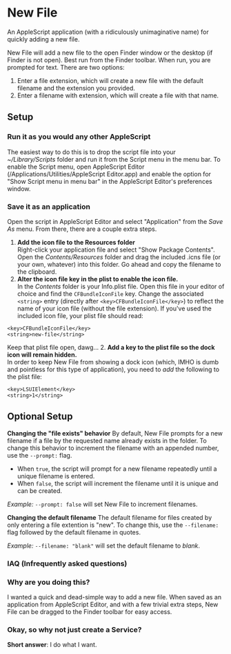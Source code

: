 New File
========

An AppleScript application (with a ridiculously unimaginative name) for quickly adding a new file.

New File will add a new file to the open Finder window or the desktop (if Finder is not open). Best run from the Finder toolbar. When run, you are prompted for text. There are two options:

1. Enter a file extension, which will create a new file with the default filename and the extension you provided.
2. Enter a filename with extension, which will create a file with that name.

## Setup
### Run it as you would any other AppleScript
The easiest way to do this is to drop the script file into your _~/Library/Scripts_ folder and run it from the Script menu in the menu bar. To enable the Script menu, open AppleScript Editor (/Applications/Utilities/AppleScript Editor.app) and  enable the option for "Show Script menu in menu bar" in the AppleScript Editor's preferences window.

### Save it as an application
Open the script in AppleScript Editor and select "Application" from the _Save As_ menu. From there, there are a couple extra steps.

1. **Add the icon file to the Resources folder**  
Right-click your application file and select "Show Package Contents". Open the _Contents/Resources_ folder and drag the included .icns file (or your own, whatever) into this folder. Go ahead and copy the filename to the clipboard.
3. **Alter the icon file key in the plist to enable the icon file.**  
In the _Contents_ folder is your Info.plist file. Open this file in your editor of choice and find the ````CFBundleIconFile```` key. Change the associated ````<string>```` entry (directly after ````<key>CFBundleIconFile</key>````) to reflect the name of your icon file (without the file extension). If you've used the included icon file, your plist file should read:  
````  
<key>CFBundleIconFile</key>
<string>new-file</string>  
````  
Keep that plist file open, dawg...
2. **Add a key to the plist file so the dock icon will remain hidden.**   
In order to keep New File from showing a dock icon (which, IMHO is dumb and pointless for this type of application), you need to _add_ the following to the plist file:  
````
<key>LSUIElement</key>
<string>1</string>
````

## Optional Setup
**Changing the "file exists" behavior**
By default, New File prompts for a new filename if a file by the requested name already exists in the folder. To change this behavior to increment the filename with an appended number, use the ````--prompt:```` flag.

- When ````true````, the script will prompt for a new filename repeatedly until a unique filename is entered.
- When ````false````, the script will increment the filename until it is unique and can be created.

_Example:_
````--prompt: false```` will set New File to increment filenames.

**Changing the default filename**
The default filename for files created by only entering a file extention is "new". To change this, use the ````--filename:```` flag followed by the default filename in quotes.

_Example:_
````--filename: "blank"```` will set the default filename to _blank_. 

### IAQ (Infrequently asked questions)
### Why are you doing this?
I wanted a quick and dead-simple way to add a new file. When saved as an application from AppleScript Editor, and with a few trivial extra steps, New File can be dragged to the Finder toolbar for easy access.

### Okay, so why not just create a Service?
**Short answer**: I do what I want.